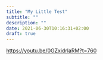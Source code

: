 ```yaml
---
title: "My Little Test"
subtitle: ""
description: ""
date: 2021-06-30T10:16:31+02:00
draft: true
---
```



https://youtu.be/0GZxidrlaRM?t=760
